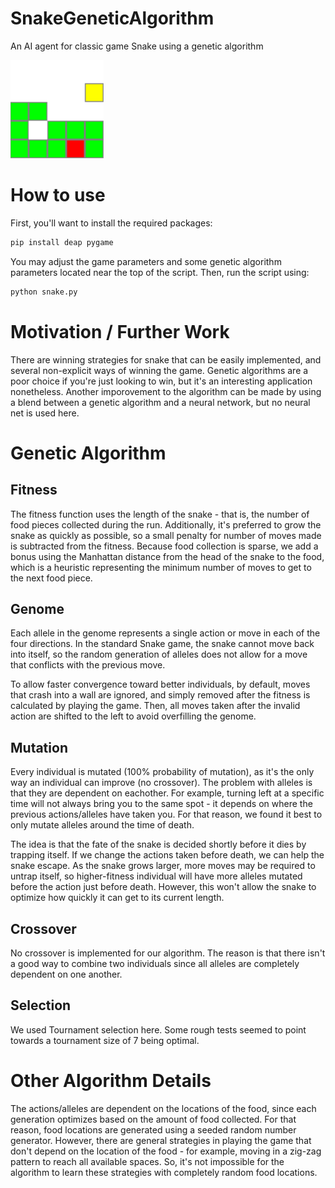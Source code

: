 # SnakeGeneticAlgorithm

An AI agent for classic game Snake using a genetic algorithm

![Snake Game](snake.png)

# How to use

First, you'll want to install the required packages: 

```bash
pip install deap pygame
```

You may adjust the game parameters and some genetic algorithm parameters located near the top of the script. Then, run the script using:

```python
python snake.py
```

# Motivation / Further Work

There are winning strategies for snake that can be easily implemented, and several non-explicit ways of winning the game. Genetic algorithms are a poor choice if you're just looking to win, but it's an interesting application nonetheless. Another imporovement to the algorithm can be made by using a blend between a genetic algorithm and a neural network, but no neural net is used here.

# Genetic Algorithm

## Fitness

The fitness function uses the length of the snake - that is, the number of food pieces collected during the run. Additionally, it's preferred to grow the snake as quickly as possible, so a small penalty for number of moves made is subtracted from the fitness. Because food collection is sparse, we add a bonus using the Manhattan distance from the head of the snake to the food, which is a heuristic representing the minimum number of moves to get to the next food piece.

## Genome

Each allele in the genome represents a single action or move in each of the four directions. In the standard Snake game, the snake cannot move back into itself, so the random generation of alleles does not allow for a move that conflicts with the previous move.

To allow faster convergence toward better individuals, by default, moves that crash into a wall are ignored, and simply removed after the fitness is calculated by playing the game. Then, all moves taken after the invalid action are shifted to the left to avoid overfilling the genome.

## Mutation

Every individual is mutated (100% probability of mutation), as it's the only way an individual can improve (no crossover). The problem with alleles is that they are dependent on eachother. For example, turning left at a specific time will not always bring you to the same spot - it depends on where the previous actions/alleles have taken you. For that reason, we found it best to only mutate alleles around the time of death.

The idea is that the fate of the snake is decided shortly before it dies by trapping itself. If we change the actions taken before death, we can help the snake escape. As the snake grows larger, more moves may be required to untrap itself, so higher-fitness individual will have more alleles mutated before the action just before death. However, this won't allow the snake to optimize how quickly it can get to its current length.

## Crossover

No crossover is implemented for our algorithm. The reason is that there isn't a good way to combine two individuals since all alleles are completely dependent on one another.

## Selection

We used Tournament selection here. Some rough tests seemed to point towards a tournament size of 7 being optimal.

# Other Algorithm Details

The actions/alleles are dependent on the locations of the food, since each generation optimizes based on the amount of food collected. For that reason, food locations are generated using a seeded random number generator. However, there are general strategies in playing the game that don't depend on the location of the food - for example, moving in a zig-zag pattern to reach all available spaces. So, it's not impossible for the algorithm to learn these strategies with completely random food locations.
